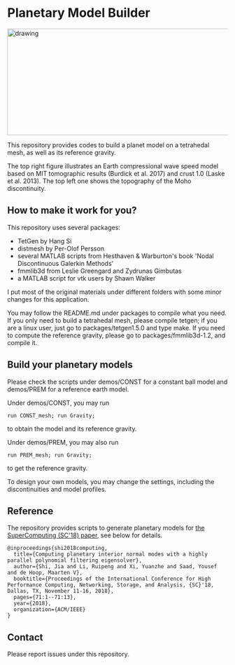 Planetary Model Builder 
================================================================

<img src="figs/moho-mit_combined.png" alt="drawing" width="700" height="243" align="middle"/>

This repository provides codes to build a planet model on a tetrahedal mesh,
as well as its reference gravity. 

The top right figure illustrates an Earth compressional wave speed model based on MIT tomographic results (Burdick et al. 2017) 
and crust 1.0 (Laske et al. 2013). The top left one shows the topography of the Moho discontinuity.  

How to make it work for you? 
----------------------------------------------------------------
This repository uses several packages:  
+ TetGen by Hang Si  
+ distmesh by Per-Olof Persson  
+ several MATLAB scripts from Hesthaven & Warburton's book 'Nodal Discontinuous Galerkin Methods'  
+ fmmlib3d from Leslie Greengard and Zydrunas Gimbutas  
+ a MATLAB script for vtk users by Shawn Walker

I put most of the original materials under different folders 
with some minor changes for this application.


You may follow the README.md under packages to compile what you need. 
If you only need to build a tetrahedal mesh, please compile tetgen; if you are a linux user, just go to packages/tetgen1.5.0 and type make. If you need to compute the reference gravity, please go to packages/fmmlib3d-1.2, and compile it.  


Build your planetary models
-----------------------------------------------------------------
Please check the scripts under demos/CONST for a constant ball model and demos/PREM for a reference earth model. 

Under demos/CONST, you may run 
~~~ 
run CONST_mesh; run Gravity;
~~~
to obtain the model and its reference gravity. 

Under demos/PREM, you may also run 
~~~
run PREM_mesh; run Gravity;
~~~
to get the reference gravity. 

To design your own models, you may change the settings, including the discontinuities and model profiles. 

Reference
-------------------------------------------------------------------
The repository provides scripts to generate planetary models for [the SuperComputing (SC'18) paper](https://dl.acm.org/citation.cfm?id=3291751), see below for details. 

~~~
@inproceedings{shi2018computing,
  title={Computing planetary interior normal modes with a highly parallel polynomial filtering eigensolver},
  author={Shi, Jia and Li, Ruipeng and Xi, Yuanzhe and Saad, Yousef and de Hoop, Maarten V},
  booktitle={Proceedings of the International Conference for High Performance Computing, Networking, Storage, and Analysis, {SC}'18, Dallas, TX, November 11-16, 2018},
  pages={71:1--71:13},
  year={2018},
  organization={ACM/IEEE}
}
~~~


Contact 
-----------------------------------------------------------------
Please report issues under this repository. 
